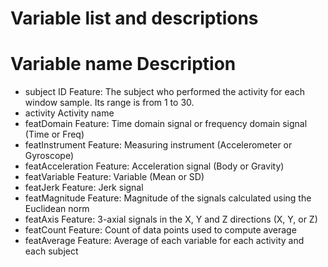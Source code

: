 # Variable list and descriptions

# Variable name	     Description

* subject	ID         Feature: The subject who performed the activity for each window sample. Its range is from 1 to 30.
* activity	         Activity name
* featDomain	       Feature: Time domain signal or frequency domain signal (Time or Freq)
* featInstrument	   Feature: Measuring instrument (Accelerometer or Gyroscope)
* featAcceleration   Feature: Acceleration signal (Body or Gravity)
* featVariable	     Feature: Variable (Mean or SD)
* featJerk	         Feature: Jerk signal
* featMagnitude	     Feature: Magnitude of the signals calculated using the Euclidean norm
* featAxis	         Feature: 3-axial signals in the X, Y and Z directions (X, Y, or Z)
* featCount	         Feature: Count of data points used to compute average
* featAverage	       Feature: Average of each variable for each activity and each subject

